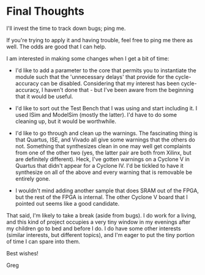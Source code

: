 # Final Thoughts

I'll invest the time to track down bugs; ping me.  

If you're trying to apply it and having trouble, feel free to ping me there as well.  The odds are good that I can help.

I am interested in making some changes when I get a bit of time:

 - I'd like to add a parameter to the core that permits you to instantiate the module such that the 'unnecessary delays' that provide for the cycle-accuracy can be disabled.  Considering that my interest has been cycle-accuracy, I haven't done that - but I've been aware from the beginning that it would be useful.

 - I'd like to sort out the Test Bench that I was using and start including it.  I used ISim and ModelSim (mostly the latter).  I'd have to do some cleaning up, but it would be worthwhile.

 - I'd like to go through and clean up the warnings.  The fascinating thing is that Quartus, ISE, and Vivado all give some warnings that the others do not.  Something that synthesizes clean in one may well get complaints from one of the other two (yes, the latter pair are both from Xilinx, but are definitely different).  Heck, I've gotten warnings on a Cyclone V in Quartus that didn't appear for a Cyclone IV.  I'd be tickled to have it synthesize on all of the above and every warning that is removable be entirely gone.

 - I wouldn't mind adding another sample that does SRAM out of the FPGA, but the rest of the FPGA is internal.  The other Cyclone V board that I pointed out seems like a good candidate.

That said, I'm likely to take a break (aside from bugs).  I do work for a living, and this kind of project occupies a very tiny window in my evenings after my children go to bed and before I do.  I do have some other interests (similar interests, but different topics), and I'm eager to put the tiny portion of time I can spare into them.

Best wishes!

Greg



